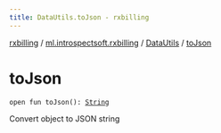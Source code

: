 ```yaml
---
title: DataUtils.toJson - rxbilling
---
```


[rxbilling](../../index.html) / [ml.introspectsoft.rxbilling](../index.html) / [DataUtils](index.html) / [toJson](./to-json.html)

# toJson

`open fun toJson(): `[`String`](https://kotlinlang.org/api/latest/jvm/stdlib/kotlin/-string/index.html)

Convert object to JSON string

